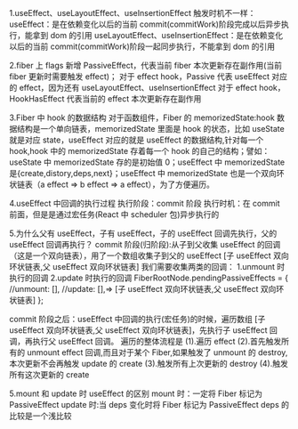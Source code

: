 1.useEffect、useLayoutEffect、useInsertionEffect
触发时机不一样：
useEffect：是在依赖变化以后的当前 commit(commitWork)阶段完成以后异步执行，能拿到 dom 的引用
useLayoutEffect、useInsertionEffect：是在依赖变化以后的当前 commit(commitWork)阶段一起同步执行，不能拿到 dom 的引用

2.fiber 上 flags 新增 PassiveEffect，代表当前 fiber 本次更新存在副作用(当前 fiber 更新时需要触发 effect)；
对于 effect hook，Passive 代表 useEffect 对应的 effect，因为还有 useLayoutEffect、useInsertionEffect
对于 effect hook，HookHasEffect 代表当前的 effect 本次更新存在副作用

3.Fiber 中 hook 的数据结构
对于函数组件，Fiber 的 memorizedState:hook 数据结构是一个单向链表，memorizedState 里面是 hook 的状态，比如 useState 就是对应 state，useEffect 对应的就是 useEffect 的数据结构,针对每一个 hook,hook 中的 memorizedState 存着每一个 hook 的自己的结构；譬如：useState 中 memorizedState 存的是初始值 0；useEffect 中 memorizedState 是{create,distory,deps,next}；useEffect 中 memorizedState 也是一个双向环状链表（a effect => b effect => a effect），为了方便遍历。

4.useEffect 中回调的执行过程
执行阶段：commit 阶段
执行时机：在 commit 前面，但是是通过宏任务(React 中 scheduler 包)异步执行的

5.为什么父有 useEffect，子有 useEffect，子的 useEffect 回调先执行，父的 useEffect 回调再执行？
commit 阶段(归阶段):从子到父收集 useEffect 的回调（这是一个双向链表），用了一个数组收集子到父的 useEffect [子 useEffect 双向环状链表,父 useEffect 双向环状链表]
我们需要收集两类的回调：
1.unmount 时执行的回调
2.update 时执行的回调
FiberRootNode.pendingPassiveEffects = {
//unmount: [],
//update: [],=> [子 useEffect 双向环状链表,父 useEffect 双向环状链表]
};

commit 阶段之后：useEffect 中回调的执行(宏任务)的时候，遍历数组 [子 useEffect 双向环状链表,父 useEffect 双向环状链表]，先执行子 useEffect 回调，再执行父 useEffect 回调。
遍历的整体流程是
(1).遍历 effect
(2).首先触发所有的 unmount effect 回调,而且对于某个 Fiber,如果触发了 unmount 的 destroy,本次更新不会再触发 update 的 create
(3).触发所有上次更新的 destroy
(4).触发所有这次更新的 create

<!--
function flushPassiveEffects(pendingPassiveEffects: PendingPassiveEffects) {
  //本次更新的任何create回调都必须在所有上一次更新的destory回调执行完后再执行
  // 遍历effect
  // debugger;
  let didFlushPassiveEffect = false;

  pendingPassiveEffects.unmount.forEach((effect) => {
    didFlushPassiveEffect = true;
    commitHookEffectListUnmount(Passive, effect);
  });
  pendingPassiveEffects.unmount = [];

  pendingPassiveEffects.update.forEach((effect) => {
    didFlushPassiveEffect = true;
    commitHookEffectListDestroy(Passive | HookHasEffect, effect);
  });
  pendingPassiveEffects.update.forEach((effect) => {
    didFlushPassiveEffect = true;
    commitHookEffectListCreate(Passive | HookHasEffect, effect);
  });
  pendingPassiveEffects.update = [];
  flushSyncCallbacks();
  return didFlushPassiveEffect;
}
-->

5.mount 和 update 时 useEffect 的区别
mount 时：一定将 Fiber 标记为 PassiveEffect
update 时:当 deps 变化时将 Fiber 标记为 PassiveEffect
deps 的比较是一个浅比较
